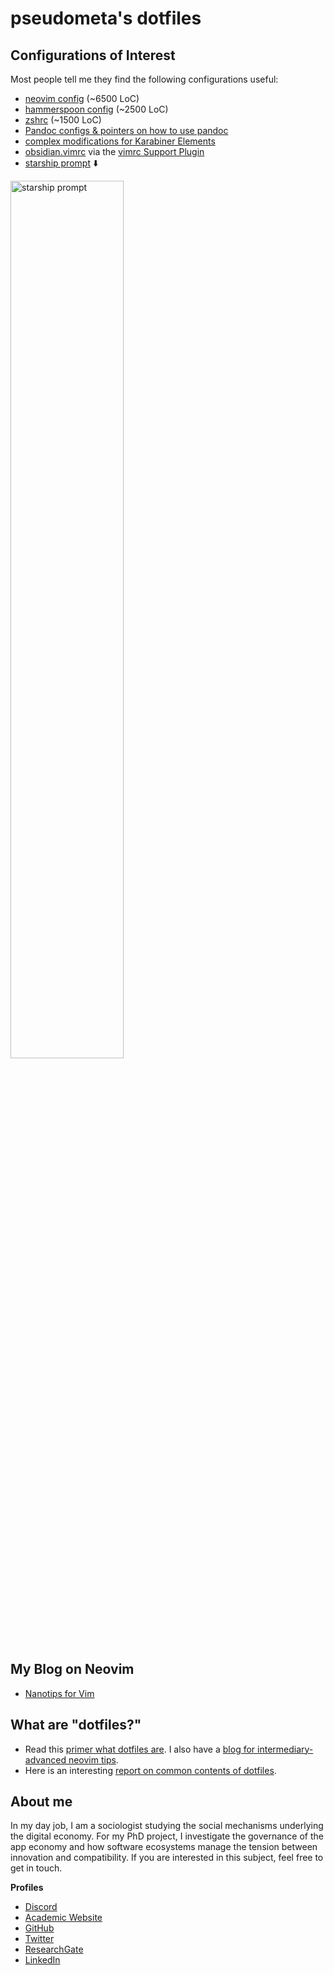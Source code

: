 <!-- LTeX: enabled=false -->
# pseudometa's dotfiles <!-- LTeX: enabled=true -->
<!-- vale Google.FirstPerson = NO -->

## Configurations of Interest
Most people tell me they find the following configurations useful:
- [neovim config](/nvim) (~6500 LoC)
- [hammerspoon config](/hammerspoon) (~2500 LoC)
- [zshrc](/zsh) (~1500 LoC)
- [Pandoc configs & pointers on how to use pandoc](/pandoc)
- [complex modifications for Karabiner Elements](/karabiner)
- [obsidian.vimrc](obsidian/obsidian.vimrc) via the [vimrc Support Plugin](https://obsidian.md/plugins?id=obsidian-vimrc-support)
- [starship prompt](/starship/starship.toml) ⬇️

<img width=60% alt="starship prompt" src="https://user-images.githubusercontent.com/73286100/229211019-e763d775-d89f-43da-99ef-06c57fd1e485.png">

## My Blog on Neovim
- [Nanotips for Vim](https://nanotipsforvim.prose.sh/)

## What are "dotfiles?"
- Read this [primer what dotfiles are](https://www.freecodecamp.org/news/dotfiles-what-is-a-dot-file-and-how-to-create-it-in-mac-and-linux/).
I also have a [blog for intermediary-advanced neovim tips](https://nanotipsforvim.prose.sh/).
- Here is an interesting [report on common contents of dotfiles](https://github.com/Kharacternyk/dotcommon).

## About me
In my day job, I am a sociologist studying the social mechanisms underlying the digital economy. For my PhD project, I investigate the governance of the app economy and how software ecosystems manage the tension between innovation and compatibility. If you are interested in this subject, feel free to get in touch.

__Profiles__
- [Discord](https://discordapp.com/users/462774483044794368/)
- [Academic Website](https://chris-grieser.de/)
- [GitHub](https://github.com/chrisgrieser/)
- [Twitter](https://twitter.com/pseudo_meta)
- [ResearchGate](https://www.researchgate.net/profile/Christopher-Grieser)
- [LinkedIn](https://www.linkedin.com/in/christopher-grieser-ba693b17a/)
